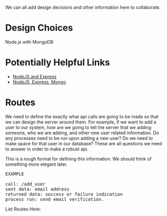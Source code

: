 We can all add design decisions and other information here to collaborate.

# Design Choices

Node.js with MongoDB

# Potentially Helpful Links
- [NodeJS and Express](http://blog.modulus.io/nodejs-and-express-create-rest-api)
- [NodeJS, Express, Mongo](http://www.codemag.com/Article/1210041)

# Routes

We need to define the exactly what api calls are going to be made so that we can design the server around them. For example, if we want to add a user to our system, how are we going to tell the server that we adding someone, who we are adding, and other new user related information. Do any processes need to be run upon adding a new user? Do we need to make space for that user in our database? These are all questions we need to answer in order to make a robust api.

This is a rough format for defining this information. We should think of something more elegant later. 
<pre>
EXAMPLE

call: /add_user
sent data: email address
returned data: success or failure indication
process run: send email verification.
</pre>

List Routes Here:

